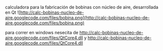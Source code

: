calculadora para la fabricación de bobinas con núcleo de aire, desarrollada en Qt
![http://calc-bobinas-nucleo-de-aire.googlecode.com/files/bobina.png](http://calc-bobinas-nucleo-de-aire.googlecode.com/files/bobina.png)

para correr en windows nesecita de http://calc-bobinas-nucleo-de-aire.googlecode.com/files/QtCore4.dll y http://calc-bobinas-nucleo-de-aire.googlecode.com/files/QtCore4.dll